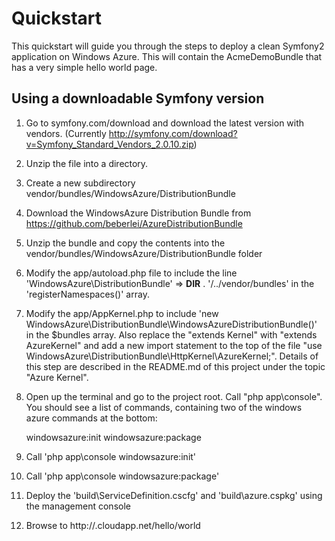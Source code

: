 # Quickstart

This quickstart will guide you through the steps to deploy a clean Symfony2 application on Windows Azure. This will contain the AcmeDemoBundle that has a very simple hello world page.

## Using a downloadable Symfony version

1. Go to symfony.com/download and download the latest version with vendors. (Currently http://symfony.com/download?v=Symfony_Standard_Vendors_2.0.10.zip)

2. Unzip the file into a directory.

3. Create a new subdirectory vendor/bundles/WindowsAzure/DistributionBundle

4. Download the WindowsAzure Distribution Bundle from https://github.com/beberlei/AzureDistributionBundle

5. Unzip the bundle and copy the contents into the vendor/bundles/WindowsAzure/DistributionBundle folder

6. Modify the app/autoload.php file to include the line 'WindowsAzure\\DistributionBundle' => __DIR__ . '/../vendor/bundles' in the 'registerNamespaces()' array.

7. Modify the app/AppKernel.php to include 'new WindowsAzure\DistributionBundle\WindowsAzureDistributionBundle()' in the $bundles array. Also replace the "extends Kernel" with "extends AzureKernel" and add a new import statement to the top of the file "use WindowsAzure\DistributionBundle\HttpKernel\AzureKernel;". Details of this step are described in the README.md of this project under the topic "Azure Kernel".

8. Open up the terminal and go to the project root. Call "php app\console". You should see a list of commands, containing two of the windows azure commands at the bottom:

    windowsazure:init
    windowsazure:package

9. Call 'php app\console windowsazure:init'

10. Call 'php app\console windowsazure:package'

11. Deploy the 'build\ServiceDefinition.cscfg' and 'build\azure.cspkg' using the management console

12. Browse to http://<myapp>.cloudapp.net/hello/world

